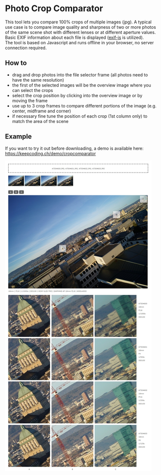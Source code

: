 # Photo Crop Comparator

This tool lets you compare 100% crops of multiple images (jpg). A typical use case is to compare image quality and sharpness of two or more photos of the same scene shot with different lenses or at different aperture values.
Basic EXIF information about each file is displayed ([exif-js](https://github.com/exif-js/exif-js) is utilized).  
The tool is based on Javascript and runs offline in your browser, no server connection required.


## How to

* drag and drop photos into the file selector frame (all photos need to have the same resolution)
* the first of the selected images will be the overview image where you can select the crops
* select the crop position by clicking into the overview image or by moving the frame
* use up to 3 crop frames to compare different portions of the image (e.g. center, midframe and corner)
* if necessary fine tune the position of each crop (1st column only) to match the area of the scene


## Example

If you want to try it out before downloading, a demo is available here: https://keepcoding.ch/demo/cropcomparator


![example](https://github.com/rdaforno/cropcomparator/blob/master/screenshots/cropcomparator_example2.jpg "crop comparator example")
